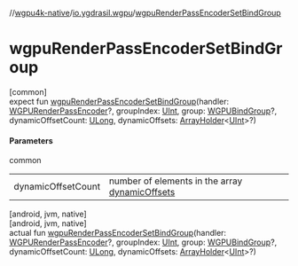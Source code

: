 //[wgpu4k-native](../../index.md)/[io.ygdrasil.wgpu](index.md)/[wgpuRenderPassEncoderSetBindGroup](wgpu-render-pass-encoder-set-bind-group.md)

# wgpuRenderPassEncoderSetBindGroup

[common]\
expect fun [wgpuRenderPassEncoderSetBindGroup](wgpu-render-pass-encoder-set-bind-group.md)(handler: [WGPURenderPassEncoder](-w-g-p-u-render-pass-encoder/index.md)?, groupIndex: [UInt](https://kotlinlang.org/api/core/kotlin-stdlib/kotlin/-u-int/index.html), group: [WGPUBindGroup](-w-g-p-u-bind-group/index.md)?, dynamicOffsetCount: [ULong](https://kotlinlang.org/api/core/kotlin-stdlib/kotlin/-u-long/index.html), dynamicOffsets: [ArrayHolder](../ffi/-array-holder/index.md)&lt;[UInt](https://kotlinlang.org/api/core/kotlin-stdlib/kotlin/-u-int/index.html)&gt;?)

#### Parameters

common

| | |
|---|---|
| dynamicOffsetCount | number of elements in the array [dynamicOffsets](wgpu-render-pass-encoder-set-bind-group.md) |

[android, jvm, native]\
[android, jvm, native]\
actual fun [wgpuRenderPassEncoderSetBindGroup](wgpu-render-pass-encoder-set-bind-group.md)(handler: [WGPURenderPassEncoder](-w-g-p-u-render-pass-encoder/index.md)?, groupIndex: [UInt](https://kotlinlang.org/api/core/kotlin-stdlib/kotlin/-u-int/index.html), group: [WGPUBindGroup](-w-g-p-u-bind-group/index.md)?, dynamicOffsetCount: [ULong](https://kotlinlang.org/api/core/kotlin-stdlib/kotlin/-u-long/index.html), dynamicOffsets: [ArrayHolder](../ffi/-array-holder/index.md)&lt;[UInt](https://kotlinlang.org/api/core/kotlin-stdlib/kotlin/-u-int/index.html)&gt;?)